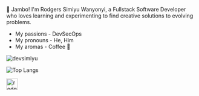 :wave: Jambo! I'm Rodgers Simiyu Wanyonyi, a Fullstack Software Developer who loves learning and experimenting to find creative solutions to evolving problems.

- My passions - DevSecOps
- My pronouns - He, Him
- My aromas - Coffee :slightly_smiling_face:

![devsimiyu](https://github-readme-stats.vercel.app/api?username=devsimiyu&show_icons=true&theme=tokyonight&count_private=true)

![Top Langs](https://github-readme-stats.vercel.app/api/top-langs/?username=devsimiyu&theme=tokyonight&layout=compact)


<a href="https://www.linkedin.com/in/rodgers-wanyonyi-9510a61a4/" style="margin-right: 12px" target="blank"> 
  <img align="center" src="https://upload.wikimedia.org/wikipedia/commons/thumb/c/ca/LinkedIn_logo_initials.png/768px-LinkedIn_logo_initials.png" alt="rodgers wanyonyi" width="30" />
</a>